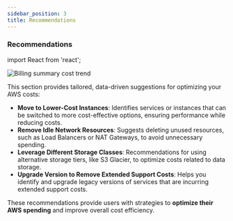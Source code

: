```yaml
---
sidebar_position: 3
title: Recommendations
---
```


### Recommendations

import React from 'react';

<div style={{ textAlign: 'center' }}>
  <img src="/img/billingsummary/billing-summary-cost-trend.png" alt="Billing summary cost trend" />
</div>

This section provides tailored, data-driven suggestions for optimizing your AWS costs:

- **Move to Lower-Cost Instances**: Identifies services or instances that can be switched to more cost-effective options, ensuring performance while reducing costs.
- **Remove Idle Network Resources**: Suggests deleting unused resources, such as Load Balancers or NAT Gateways, to avoid unnecessary spending.
- **Leverage Different Storage Classes**: Recommendations for using alternative storage tiers, like S3 Glacier, to optimize costs related to data storage.
- **Upgrade Version to Remove Extended Support Costs**: Helps you identify and upgrade legacy versions of services that are incurring extended support costs.

These recommendations provide users with strategies to **optimize their AWS spending** and improve overall cost efficiency.
